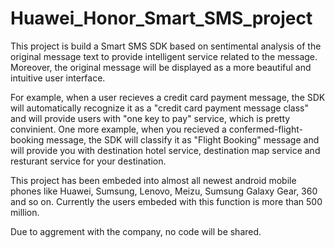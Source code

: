 # Huawei_Honor_Smart_SMS_project
This project is build a Smart SMS SDK based on sentimental analysis of the original message text
to provide intelligent service related to the message. Moreover, the original message will be displayed 
as a more beautiful and intuitive user interface.

For example, when a user recieves a credit card payment message, the SDK will automatically recognize it 
as a "credit card payment message class" and will provide users with "one key to pay" service, which is pretty convinient. 
One more example, when you recieved a confermed-flight-booking message, the SDK will classify it as "Flight Booking" message 
and will provide you with destination hotel service, destination map service and resturant service for your destination.

This project has been embeded into almost all newest android mobile phones like Huawei, Sumsung, Lenovo, Meizu, Sumsung Galaxy Gear, 360 and so on. Currently the users embeded with this function is more than 500 million.

Due to aggrement with the company, no code will be shared.

